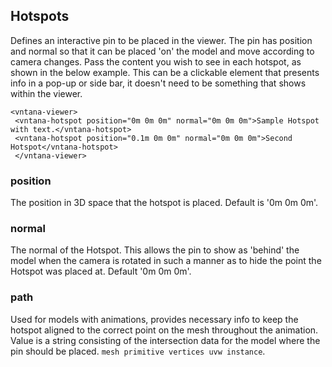 ## Hotspots
Defines an interactive pin to be placed in the viewer. The pin has position and normal so that
 it can be placed 'on' the model and move according to camera changes. Pass the content you wish to see in each hotspot,
 as shown in the below example. This can be a clickable element that presents info in a pop-up or side bar, it doesn't
 need to be something that shows within the viewer.
```
<vntana-viewer>
 <vntana-hotspot position="0m 0m 0m" normal="0m 0m 0m">Sample Hotspot with text.</vntana-hotspot>
 <vntana-hotspot position="0.1m 0m 0m" normal="0m 0m 0m">Second Hotspot</vntana-hotspot>
 </vntana-viewer>
```
### position
The position in 3D space that the hotspot is placed. Default is '0m 0m 0m'.
### normal
The normal of the Hotspot. This allows the pin to show as 'behind' the model when the camera is rotated
 in such a manner as to hide the point the Hotspot was placed at. Default '0m 0m 0m'.
### path
Used for models with animations, provides necessary info to keep the hotspot aligned to the correct
 point on the mesh throughout the animation. Value is a string consisting of the intersection data for the model 
 where the pin should be placed. `mesh primitive vertices uvw instance`.
